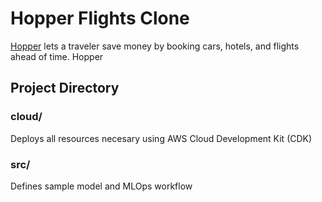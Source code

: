# Hopper Flights Clone
[Hopper](https://hopper.com/) lets a traveler save money by booking cars, hotels, and flights ahead of time. Hopper 

## Project Directory 

### cloud/
Deploys all resources necesary using AWS Cloud Development Kit (CDK)

### src/
Defines sample model and MLOps workflow